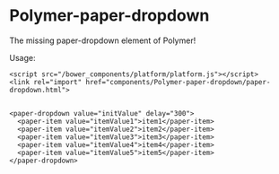 Polymer-paper-dropdown
======================

The missing paper-dropdown element of Polymer!

Usage:

```
<script src="/bower_components/platform/platform.js"></script>
<link rel="import" href="components/Polymer-paper-dropdown/paper-dropdown.html">


<paper-dropdown value="initValue" delay="300">
  <paper-item value="itemValue1">item1</paper-item>
  <paper-item value="itemValue2">item2</paper-item>
  <paper-item value="itemValue3">item3</paper-item>
  <paper-item value="itemValue4">item4</paper-item>
  <paper-item value="itemValue5">item5</paper-item>
</paper-dropdown>
```
